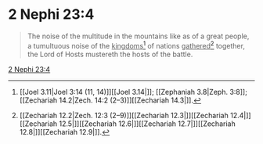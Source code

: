 # 2 Nephi 23:4

> The noise of the multitude in the mountains like as of a great people, a tumultuous noise of the <u>kingdoms</u>[^a] of nations <u>gathered</u>[^b] together, the Lord of Hosts mustereth the hosts of the battle.

[2 Nephi 23:4](https://www.churchofjesuschrist.org/study/scriptures/bofm/2-ne/23?lang=eng&id=p4#p4)


[^a]: [[Joel 3.11|Joel 3:14 (11, 14)]][[Joel 3.14|]]; [[Zephaniah 3.8|Zeph. 3:8]]; [[Zechariah 14.2|Zech. 14:2 (2–3)]][[Zechariah 14.3|]].  
[^b]: [[Zechariah 12.2|Zech. 12:3 (2–9)]][[Zechariah 12.3|]][[Zechariah 12.4|]][[Zechariah 12.5|]][[Zechariah 12.6|]][[Zechariah 12.7|]][[Zechariah 12.8|]][[Zechariah 12.9|]].  
